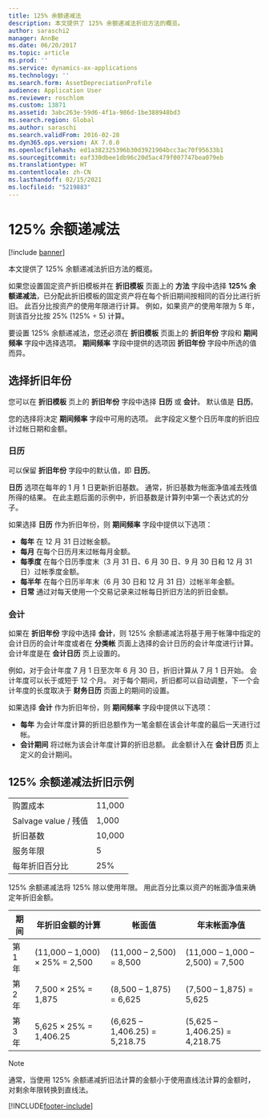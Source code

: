 ```yaml
---
title: 125% 余额递减法
description: 本文提供了 125% 余额递减法折旧方法的概览。
author: saraschi2
manager: AnnBe
ms.date: 06/20/2017
ms.topic: article
ms.prod: ''
ms.service: dynamics-ax-applications
ms.technology: ''
ms.search.form: AssetDepreciationProfile
audience: Application User
ms.reviewer: roschlom
ms.custom: 13871
ms.assetid: 3abc263e-59d6-4f1a-986d-1be388948bd3
ms.search.region: Global
ms.author: saraschi
ms.search.validFrom: 2016-02-28
ms.dyn365.ops.version: AX 7.0.0
ms.openlocfilehash: ed1a382325396b30d3921904bcc3ac70f95633b1
ms.sourcegitcommit: eaf330dbee1db96c20d5ac479f007747bea079eb
ms.translationtype: HT
ms.contentlocale: zh-CN
ms.lasthandoff: 02/15/2021
ms.locfileid: "5219883"
---
```

# <a name="125-percent-reducing-balance-depreciation"></a>125% 余额递减法

[!include [banner](../includes/banner.md)]

本文提供了 125% 余额递减法折旧方法的概览。

如果您设置固定资产折旧模板并在 **折旧模板** 页面上的 **方法** 字段中选择 **125% 余额递减法**，已分配此折旧模板的固定资产将在每个折旧期间按相同的百分比进行折旧。 此百分比按资产的使用年限进行计算。 例如，如果资产的使用年限为 5 年，则该百分比按 25% (125% ÷ 5) 计算。

要设置 125% 余额递减法，您还必须在 **折旧模板** 页面上的 **折旧年份** 字段和 **期间频率** 字段中选择选项。 **期间频率** 字段中提供的选项因 **折旧年份** 字段中所选的值而异。

## <a name="select-a-depreciation-year"></a>选择折旧年份
您可以在 **折旧模板** 页上的 **折旧年份** 字段中选择 **日历** 或 **会计**。 默认值是 **日历**。 

您的选择将决定 **期间频率** 字段中可用的选项。 此字段定义整个日历年度的折旧应计过帐日期和金额。

### <a name="calendar"></a>日历

可以保留 **折旧年份** 字段中的默认值，即 **日历**。 

**日历** 选项在每年的 1 月 1 日更新折旧基数。 通常，折旧基数为帐面净值减去残值所得的结果。 在此主题后面的示例中，折旧基数是计算列中第一个表达式的分子。 

如果选择 **日历** 作为折旧年份，则 **期间频率** 字段中提供以下选项：

-   **每年** 在 12 月 31 日过帐金额。
-   **每月** 在每个日历月末过帐每月金额。
-   **每季度** 在每个日历季度末（3 月 31 日、6 月 30 日、9 月 30 日和 12 月 31 日）过帐季度金额。
-   **每半年** 在每个日历半年末（6 月 30 日和 12 月 31 日）过帐半年金额。
-   **日常** 通过对每天使用一个交易记录来过帐每日折旧方法的折旧金额。

### <a name="fiscal"></a>会计

如果在 **折旧年份** 字段中选择 **会计**，则 125% 余额递减法将基于用于帐簿中指定的会计日历的会计年度或者在 **分类帐** 页面上选择的会计日历的会计年度进行计算。 会计年度是在 **会计日历** 页上设置的。 

例如，对于会计年度 7 月 1 日至次年 6 月 30 日，折旧计算从 7 月 1 日开始。 会计年度可以长于或短于 12 个月。 对于每个期间，折旧都可以自动调整，下一个会计年度的长度取决于 **财务日历** 页面上的期间的设置。 

如果选择 **会计** 作为折旧年份，则 **期间频率** 字段中提供以下选项：

-   **每年** 为会计年度计算的折旧总额作为一笔金额在该会计年度的最后一天进行过帐。
-   **会计期间** 将过帐为该会计年度计算的折旧总额。 此金额计入在 **会计日历** 页上定义的会计期间。

## <a name="example-of-125-reducing-balance-depreciation"></a>125% 余额递减法折旧示例

|                                |        |
|--------------------------------|--------|
| 购置成本               | 11,000 |
| Salvage value / 残值                  | 1,000  |
| 折旧基数              | 10,000 |
| 服务年限             | 5      |
| 每年折旧百分比 | 25%    |

125% 余额递减法将 125% 除以使用年限。 用此百分比乘以资产的帐面净值来确定年折旧金额。

| 期间 | 年折旧金额的计算 | 帐面值                    | 年末帐面净值 |
|--------|-----------------------------------------------|-------------------------------|---------------------------------------|
| 第 1 年 | (11,000 – 1,000) × 25% = 2,500                | (11,000 – 2,500) = 8,500      | (11,000 – 1,000 – 2,500) = 7,500      |
| 第 2 年 | 7,500 × 25% = 1,875                           | (8,500 – 1,875) = 6,625       | (7,500 – 1,875) = 5,625               |
| 第 3 年 | 5,625 × 25% = 1,406.25                        | (6,625 – 1,406.25) = 5,218.75 | (5,625 – 1,406.25) = 4,218.75         |

> [!NOTE] 
> 通常，当使用 125% 余额递减折旧法计算的金额小于使用直线法计算的金额时，对剩余年限转换到直线法。





[!INCLUDE[footer-include](../../includes/footer-banner.md)]